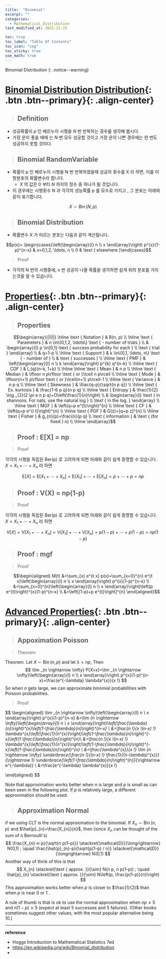 ```yaml
---
title:  "Binomial"
excerpt: ""
categories:
  - Mathematical_Distribution
last_modified_at: 2021-11-23

toc: true
toc_label: "Table Of Contents"
toc_icon: "cog"
toc_sticky: true
use_math: true
---
```


 Binomial Distribution
{: .notice--warning}

# [Binomial Distribution Distribution](#link){: .btn .btn--primary}{: .align-center}

> ## Definition

- 성공확률이 $p$ 인 베르누이 시행을 $N$ 번 반복하는 경우를 생각해 봅시다.
- 가장 운이 좋을 때에 는 $N$ 번 모두 성공할 것이고 가장 운이 나쁜 경우에는 한 번도 성공하지 못할 것이다. 

> ## Binomial RandomVariable

- 확률이 p 인 베르누이 시행을 N 번 반복하였을때 성공의 횟수를 X 라 하면, 이를 이항분포의 확률변수라 합니다. 
  - $X$ 의 값은 0 부터 $N$ 까지의 정수 중 하나가 될 것입니다.
- 이 경우에는 시행횟수 N 과 각각의 성능확률 p 를 모수로 가지고 , 그 분포는 아래와 같이 표기합니다.

$$X \sim \operatorname{Bin}(N,p)$$

> ## Binomial Distribution 

- 확률변수 X 가 따르는 분포는 다음과 같이 계산됩니다.

$$p(x)= \begin{cases}\left(\begin{array}{l}
n \\
x
\end{array}\right) p^{x}(1-p)^{n-x} & x=0,1,2, \ldots, n \\
0 & \text { elsewhere }\end{cases}$$

> Proof

- 각각의 N 번의 시행중에, x 번 성공이 나올 확률을 생각하면 쉽게 위의 분포를 가지는것을 알 수 있습니다. 

# [Properties](#link){: .btn .btn--primary}{: .align-center}

> ## Properties

$$\begin{array}{|l|l|}
\hline \text { Notation } & B(n, p) \\
\hline \text { Parameters } & n \in\{0,1,2, \ldots\} \text { - number of trials } \\
& \begin{array}{l}
p \in[0,1]-\text { success probability for each } \\
\text { trial }
\end{array} \\
& q=1-p \\
\hline \text { Support } & k \in\{0,1, \ldots, n\} \text { - number of } \\
& \text { successes } \\
\hline \text { PMF } & \left(\begin{array}{l}
n \\
k
\end{array}\right) p^{k} q^{n-k} \\
\hline \text { CDF } & I_{q}(n-k, 1+k) \\
\hline
\hline \text { Mean } & n p \\
\hline \text { Median } & \lfloor n p\rfloor \text { or }\lceil n p\rceil \\
\hline \text { Mode } & \lfloor(n+1) p\rfloor \text { or }\lceil(n+1) p\rceil-1 \\
\hline \text { Variance } & n p q \\
\hline \text { Skewness } & \frac{q-p}{\sqrt{n p q}} \\
\hline \text { Ex. kurtosis } & \frac{1-6 p q}{n p q} \\
\hline \text { Entropy } & \frac{1}{2} \log _{2}(2 \pi e n p q)+O\left(\frac{1}{n}\right) \\
& \begin{array}{l}
\text { in shannons. For nats, use the natural log } \\
\text { in the log. }
\end{array} \\
\hline \text { MGF } & \left(q+p e^{t}\right)^{n} \\
\hline \text { CF } & \left(q+p e^{i t}\right)^{n} \\
\hline \text { PGF } & G(z)=[q+p z]^{n} \\
\hline \text { Fisher } & g_{n}(p)=\frac{n}{p q} \\
\text { information } & \text { (for fixed } n) \\
\hline
\end{array}$$

> ## Proof : E[X] = np

> Proof

각각의 시행을 독립된 Ber(p) 로 고려하게 되면 아래와 같이 쉽게 증명할 수 있습니다. $X=X_{1}+\cdots+X_{n}$ 라 하면

$$\mathrm{E}[X]=\mathrm{E}\left[X_{1}+\cdots+X_{n}\right]=\mathrm{E}\left[X_{1}\right]+\cdots+\mathrm{E}\left[X_{n}\right]=p+\cdots+p=n p$$

> ## Proof : V(X) = np(1-p)

> Proof

각각의 시행을 독립된 Ber(p) 로 고려하게 되면 아래와 같이 쉽게 증명할 수 있습니다. $X=X_{1}+\cdots+X_{n}$ 라 하면

$$\mathrm{V}[X]=\mathrm{V}\left[X_{1}+\cdots+X_{n}\right]=\mathrm{V}\left[X_{1}\right]+\cdots+\mathrm{V}\left[X_{n}\right]=p(1-p)+\cdots+p(1-p)=n p (1-p)$$

> ## Proof : mgf

> Proof

$$\begin{aligned}
M(t) &=\sum_{x} e^{t x} p(x)=\sum_{x=0}^{n} e^{t x}\left(\begin{array}{l}
n \\
x
\end{array}\right) p^{x}(1-p)^{n-x} \\
&=\sum_{x=0}^{n}\left(\begin{array}{l}
n \\
x
\end{array}\right)\left(p e^{t}\right)^{x}(1-p)^{n-x} \\
&=\left[(1-p)+p e^{t}\right]^{n}
\end{aligned}$$

# [Advanced Properties](#link){: .btn .btn--primary}{: .align-center}

> ## Appoximation Poisson

> Theorem

Theorem. Let $X \sim \operatorname{Bin}(n, p)$ and let $\lambda=n p$, Then
$$
\lim _{n \rightarrow \infty} P[X=x]=\lim _{n \rightarrow \infty}\left(\begin{array}{l}
n \\
x
\end{array}\right) p^{x}(1-p)^{n-x}=\frac{e^{-\lambda} \lambda^{x}}{x !}
$$
So when $n$ gets large, we can approximate binomial probabilities with Poisson probabilities.

> Proof

$$
\begin{aligned}
\lim _{n \rightarrow \infty}\left(\begin{array}{l}
n \\
x
\end{array}\right) p^{x}(1-p)^{n-x} &=\lim _{n \rightarrow \infty}\left(\begin{array}{l}
n \\
x
\end{array}\right)\left(\frac{\lambda}{n}\right)^{x}\left(1-\frac{\lambda}{n}\right)^{n-x} \\
&=\frac{n !}{x !(n-x) !} \lambda^{x}\left(\frac{1}{n^{x}}\right)\left(1-\frac{\lambda}{n}\right)^{-x}\left(1-\frac{\lambda}{n}\right)^{n}\\
&=\frac{n !}{x !(n-x) !} \lambda^{x}\left(\frac{1}{n^{x}}\right)\left(1-\frac{\lambda}{n}\right)^{-x}\left(1-\frac{\lambda}{n}\right)^{n} \\
&=\frac{\lambda^{x}}{x !} \lim _{n \rightarrow \infty} \underbrace{\frac{n !}{(n-x) !} \frac{1}{(n-\lambda)^{x}}}_{\rightarrow 1} \underbrace{\left(1-\frac{\lambda}{n}\right)^{n}}_{\rightarrow e^{-\lambda}} \\
&=\frac{e^{-\lambda} \lambda^{x}}{x !}

\end{aligned}
$$

Note that approximation works better when $n$ is large and $p$ is small as can been seen in the following plot. If $p$ is relatively large, a different approximation should be used. 

> ## Approximation Normal

if we using $\mathrm{CLT}$ is the normal approximation to the binomial. If $X_{n} \sim \operatorname{Bin}(n, p)$ and $\hat{p}_{n}=\frac{X_{n}}{n}$, then (since $X_{n}$ can be thought of the sum of $n$ Bernoulli's)
$$
\frac{X_{n}-n p}{\sqrt{n p(1-p)}} \stackrel{\mathcal{D}}{\longrightarrow} N(0,1) ; \quad \frac{\hat{p}_{n}-p}{\sqrt{p(1-p) / n}} \stackrel{\mathcal{D}}{\longrightarrow} N(0,1)
$$
Another way of think of this is that
$$
X_{n} \stackrel{\text { approx. }}{\sim} N(n p, n p(1-p)) ; \quad \hat{p}_{n} \stackrel{\text { approx. }}{\sim} N\left(p, \frac{p(1-p)}{n}\right)
$$
This approximation works better when $p$ is closer to $\frac{1}{2}$ than when $p$ is near 0 or 1 .

A rule of thumb is that is ok to use the normal approximation when $n p \geq 5$ and $n(1-p) \geq 5$ (expect at least 5 successes and 5 failures). (Other books sometimes suggest other values, with the most popular alternative being 10.)

---

**reference**

- Hoggs Introduction to Mathematical Statistics 7ed
- <https://en.wikipedia.org/wiki/Binomial_distribution>
- 



